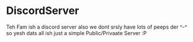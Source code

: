# DiscordServer
Teh Fam ish a discord server also we dont srsly have lots of peeps der ^-^ so yesh dats all ish just a simple Public/Privaate Server :P 
